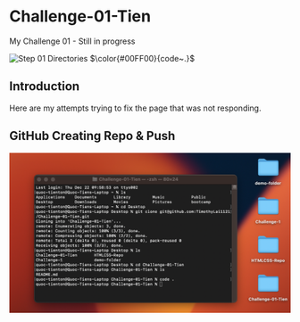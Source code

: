 # Challenge-01-Tien
My Challenge 01 - Still in progress

![Step 01 Directories](/assets/Step-01-Directories/images/Step-01.png)
$\color{#00FF00}{code~.}$

## Introduction
Here are my attempts trying to fix the page that was not responding.

## GitHub Creating Repo & Push

![Step 01 GitHub](/README.md-images/1.png)
